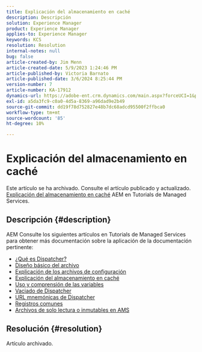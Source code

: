 ```yaml
---
title: Explicación del almacenamiento en caché
description: Descripción
solution: Experience Manager
product: Experience Manager
applies-to: Experience Manager
keywords: KCS
resolution: Resolution
internal-notes: null
bug: false
article-created-by: Jim Menn
article-created-date: 5/9/2023 1:24:46 PM
article-published-by: Victoria Barnato
article-published-date: 3/6/2024 8:25:44 PM
version-number: 7
article-number: KA-17912
dynamics-url: https://adobe-ent.crm.dynamics.com/main.aspx?forceUCI=1&pagetype=entityrecord&etn=knowledgearticle&id=f4bcfadc-6cee-ed11-8849-6045bd006b3d
exl-id: a5da3fc9-c0a0-4d5a-8369-a96dad9e2b49
source-git-commit: dd19f78d752827e48b7dc68adcd95500f2ffbca0
workflow-type: tm+mt
source-wordcount: '85'
ht-degree: 10%

---
```


# Explicación del almacenamiento en caché


Este artículo se ha archivado. Consulte el artículo publicado y actualizado. [Explicación del almacenamiento en caché](https://experienceleague.adobe.com/docs/experience-manager-learn/ams/dispatcher/understanding-cache.html) AEM en Tutorials de Managed Services.

## Descripción {#description}


AEM Consulte los siguientes artículos en Tutorials de Managed Services para obtener más documentación sobre la aplicación de la documentación pertinente:

- [¿Qué es Dispatcher?](https://experienceleague.adobe.com/docs/experience-manager-learn/ams/dispatcher/what-is-the-dispatcher.html)
- [Diseño básico del archivo](https://experienceleague.adobe.com/docs/experience-manager-learn/ams/dispatcher/basic-file-layout.html?lang=en)
- [Explicación de los archivos de configuración](https://experienceleague.adobe.com/docs/experience-manager-learn/ams/dispatcher/explanation-config-files.html)
- [Explicación del almacenamiento en caché](https://experienceleague.adobe.com/docs/experience-manager-learn/ams/dispatcher/understanding-cache.html)
- [Uso y comprensión de las variables](https://experienceleague.adobe.com/docs/experience-manager-learn/ams/dispatcher/variables.html)
- [Vaciado de Dispatcher](https://experienceleague.adobe.com/docs/experience-manager-learn/ams/dispatcher/disp-flushing.html)
- [URL mnemónicas de Dispatcher](https://experienceleague.adobe.com/docs/experience-manager-learn/ams/dispatcher/disp-vanity-url.html)
- [Registros comunes](https://experienceleague.adobe.com/docs/experience-manager-learn/ams/dispatcher/common-logs.html)
- [Archivos de solo lectura o inmutables en AMS](https://experienceleague.adobe.com/docs/experience-manager-learn/ams/dispatcher/immutable-files.html)



## Resolución {#resolution}


Artículo archivado.
